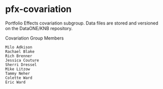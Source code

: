 # pfx-covariation
Portfolio Effects covariation subgroup.
Data files are stored and versioned on the DataONE/KNB repository.


Covariation Group Members

    Milo Adkison
    Rachael Blake
    Rich Brenner
    Jessica Couture
    Sherri Dressel
    Mike Litzow
    Tammy Neher
    Colette Ward
    Eric Ward
   
